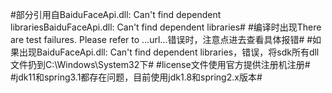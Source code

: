 #部分引用自BaiduFaceApi.dll: Can't find dependent librariesBaiduFaceApi.dll: Can't find dependent libraries#
#编译时出现There are test failures. Please refer to ...url...错误时，注意点进去查看具体报错#
#如果出现BaiduFaceApi.dll: Can't find dependent libraries，错误，将sdk所有dll文件扔到C:\Windows\System32下#
#license文件使用官方提供注册机注册#
#jdk11和spring3.1都存在问题，目前使用jdk1.8和spring2.x版本#

